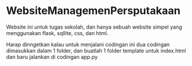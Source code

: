 # WebsiteManagemenPersputakaan

Website ini untuk tugas sekolah, dan hanya sebuah website simpel yang menggunakan flask, sqllite, css, dan html.

Harap dinngetkan kalau untuk menjalani codingan ini
dua codingan dimasukkan dalam 1 folder, dan buatlah 1 folder template untuk index.html dan baru jalankan di codingan app.py
